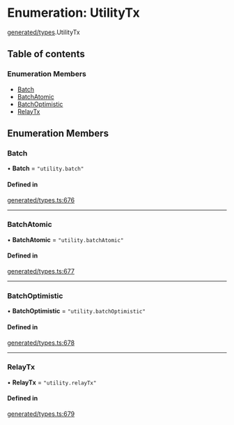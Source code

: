# Enumeration: UtilityTx

[generated/types](../wiki/generated.types).UtilityTx

## Table of contents

### Enumeration Members

- [Batch](../wiki/generated.types.UtilityTx#batch)
- [BatchAtomic](../wiki/generated.types.UtilityTx#batchatomic)
- [BatchOptimistic](../wiki/generated.types.UtilityTx#batchoptimistic)
- [RelayTx](../wiki/generated.types.UtilityTx#relaytx)

## Enumeration Members

### Batch

• **Batch** = ``"utility.batch"``

#### Defined in

[generated/types.ts:676](https://github.com/PolymeshAssociation/polymesh-sdk/blob/91c2d2d8/src/generated/types.ts#L676)

___

### BatchAtomic

• **BatchAtomic** = ``"utility.batchAtomic"``

#### Defined in

[generated/types.ts:677](https://github.com/PolymeshAssociation/polymesh-sdk/blob/91c2d2d8/src/generated/types.ts#L677)

___

### BatchOptimistic

• **BatchOptimistic** = ``"utility.batchOptimistic"``

#### Defined in

[generated/types.ts:678](https://github.com/PolymeshAssociation/polymesh-sdk/blob/91c2d2d8/src/generated/types.ts#L678)

___

### RelayTx

• **RelayTx** = ``"utility.relayTx"``

#### Defined in

[generated/types.ts:679](https://github.com/PolymeshAssociation/polymesh-sdk/blob/91c2d2d8/src/generated/types.ts#L679)
